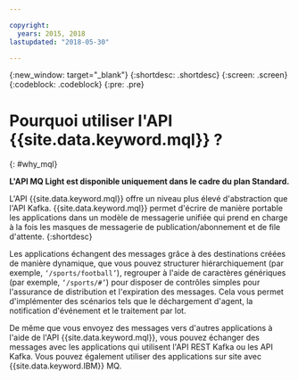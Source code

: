 ```yaml
---

copyright:
  years: 2015, 2018
lastupdated: "2018-05-30"

---
```


{:new_window: target="_blank"}
{:shortdesc: .shortdesc}
{:screen: .screen}
{:codeblock: .codeblock}
{:pre: .pre}

# Pourquoi utiliser l'API {{site.data.keyword.mql}} ?
{: #why_mql}

**L'API MQ Light est disponible uniquement dans le cadre du plan Standard.**
<br/>

L'API {{site.data.keyword.mql}} offre un niveau plus élevé d'abstraction que l'API Kafka. {{site.data.keyword.mql}} permet d'écrire de manière portable les applications dans un modèle de messagerie unifiée qui prend en charge à la fois les masques de messagerie de publication/abonnement et de file d'attente.
{:shortdesc}

Les applications échangent des messages grâce à des destinations créées de manière dynamique, que vous pouvez structurer hiérarchiquement (par exemple,
<code>‘/sports/football’</code>), regrouper à l'aide de caractères génériques (par exemple,
<code>‘/sports/#’</code>) pour disposer de contrôles simples pour l'assurance de distribution et l'expiration des messages.
Cela vous permet d'implémenter des scénarios tels que le déchargement d'agent, la notification d'événement et le traitement par lot.

De même que vous envoyez des messages vers d'autres applications à l'aide de l'API {{site.data.keyword.mql}}, vous pouvez échanger des messages avec les applications qui utilisent l'API REST Kafka ou les API Kafka. Vous pouvez également utiliser des applications sur site avec {{site.data.keyword.IBM}} MQ.

